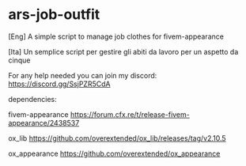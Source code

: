 # ars-job-outfit
[Eng]
A simple script to manage job clothes for fivem-appearance


[Ita]
Un semplice script per gestire gli abiti da lavoro per un aspetto da cinque


For any help needed you can join my discord: https://discord.gg/SsjPZR5CdA

dependencies:

fivem-appearance  https://forum.cfx.re/t/release-fivem-appearance/2438537

ox_lib            https://github.com/overextended/ox_lib/releases/tag/v2.10.5

ox_appearance     https://github.com/overextended/ox_appearance
